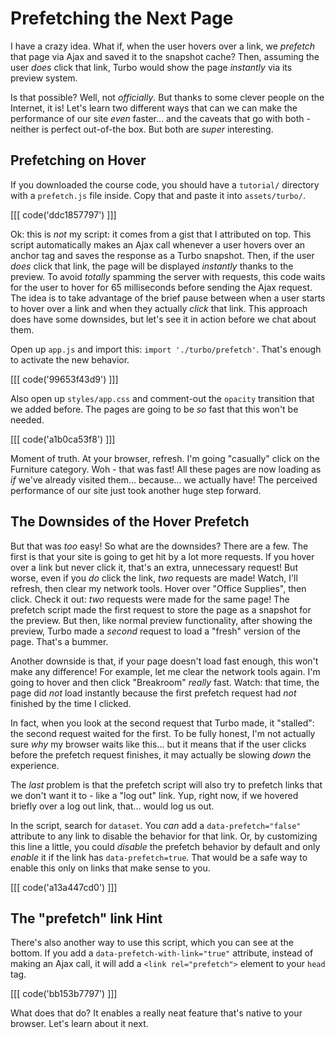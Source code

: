 # Prefetching the Next Page

I have a crazy idea. What if, when the user hovers over a link, we *prefetch*
that page via Ajax and saved it to the snapshot cache? Then, assuming the user *does*
click that link, Turbo would show the page *instantly* via its preview system.

Is that possible? Well, not *officially*. But thanks to some clever people on the
Internet, it is! Let's learn two different ways that can we can make the performance
of our site *even* faster... and the caveats that go with both - neither is perfect
out-of-the box. But both are *super* interesting.

## Prefetching on Hover

If you downloaded the course code, you should have a `tutorial/` directory
with a `prefetch.js` file inside. Copy that and paste it into `assets/turbo/`.

[[[ code('ddc1857797') ]]]

Ok: this is *not* my script: it comes from a gist that I attributed on top.
This script automatically makes an Ajax call whenever a user hovers over an anchor
tag and saves the response as a Turbo snapshot. Then, if the user *does* click that
link, the page will be displayed *instantly* thanks to the preview. To avoid
*totally* spamming the server with requests, this code waits for the user to hover
for 65 milliseconds before sending the Ajax request. The idea is to take advantage
of the brief pause between when a user starts to hover over a link and when they
actually *click* that link. This approach does have some downsides, but let's see
it in action before we chat about them.

Open up `app.js` and import this: `import './turbo/prefetch'`. That's enough to
activate the new behavior.

[[[ code('99653f43d9') ]]]

Also open up `styles/app.css` and comment-out the `opacity` transition that we added
before. The pages are going to be *so* fast that this won't be needed.

[[[ code('a1b0ca53f8') ]]]

Moment of truth. At your browser, refresh. I'm going "casually" click on the
Furniture category. Woh - that was fast! All these pages are now loading as *if*
we've already visited them... because... we actually have! The perceived performance
of our site just took another huge step forward.

## The Downsides of the Hover Prefetch

But that was *too* easy! So what are the downsides? There are a few. The first is
that your site is going to get hit by a lot more requests. If you hover over a link
but never click it, that's an extra, unnecessary request! But worse, even if you
*do* click the link, *two* requests are made! Watch, I'll refresh, then clear my
network tools. Hover over "Office Supplies", then click. Check it out: *two*
requests were made for the same page! The prefetch script made the first request
to store the page as a snapshot for the preview. But then, like normal preview
functionality, after showing the preview, Turbo made a *second* request to load a
"fresh" version of the page. That's a bummer.

Another downside is that, if your page doesn't load fast enough, this won't make
any difference! For example, let me clear the network tools again. I'm going to
hover and then click "Breakroom" *really* fast. Watch: that time, the page did
*not* load instantly because the first prefetch request had *not* finished by the
time I clicked.

In fact, when you look at the second request that Turbo made, it "stalled": the
second request waited for the first. To be fully honest, I'm not actually sure
*why* my browser waits like this... but it means that if the user clicks before
the prefetch request finishes, it may actually be slowing *down* the experience.

The *last* problem is that the prefetch script will also try to prefetch links
that we don't want it to - like a "log out" link. Yup, right now, if we hovered
briefly over a log out link, that... would log us out.

In the script, search for `dataset`. You *can* add a `data-prefetch="false"`
attribute to any link to disable the behavior for that link. Or, by customizing
this line a little, you could *disable* the prefetch behavior by default and only
*enable* it if the link has `data-prefetch=true`. That would be a safe way to
enable this only on links that make sense to you.

[[[ code('a13a447cd0') ]]]

## The "prefetch" link Hint

There's also another way to use this script, which you can see at the bottom. If
you add a `data-prefetch-with-link="true"` attribute, instead of making an Ajax
call, it will add a `<link rel="prefetch">` element to your `head` tag.

[[[ code('bb153b7797') ]]]

What does that do? It enables a really neat feature that's native to your
browser. Let's learn about it next.
